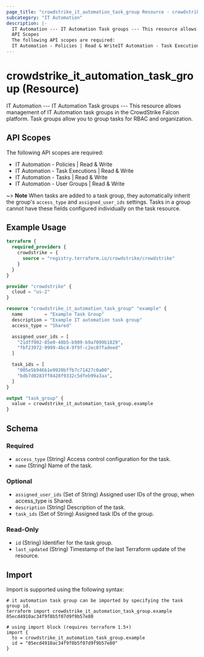 ```yaml
---
page_title: "crowdstrike_it_automation_task_group Resource - crowdstrike"
subcategory: "IT Automation"
description: |-
  IT Automation --- IT Automation Task groups --- This resource allows management of IT Automation task groups in the CrowdStrike Falcon platform. Task groups allow you to group tasks for RBAC and organization.
  API Scopes
  The following API scopes are required:
  IT Automation - Policies | Read & WriteIT Automation - Task Executions | Read & WriteIT Automation - Tasks | Read & WriteIT Automation - User Groups | Read & Write
---
```


# crowdstrike_it_automation_task_group (Resource)

IT Automation --- IT Automation Task groups --- This resource allows management of IT Automation task groups in the CrowdStrike Falcon platform. Task groups allow you to group tasks for RBAC and organization.

## API Scopes

The following API scopes are required:

- IT Automation - Policies | Read & Write
- IT Automation - Task Executions | Read & Write
- IT Automation - Tasks | Read & Write
- IT Automation - User Groups | Read & Write

~> **Note** When tasks are added to a task group, they automatically inherit the group's `access_type` and `assigned_user_ids` settings. Tasks in a group cannot have these fields configured individually on the task resource.

## Example Usage

```terraform
terraform {
  required_providers {
    crowdstrike = {
      source = "registry.terraform.io/crowdstrike/crowdstrike"
    }
  }
}

provider "crowdstrike" {
  cloud = "us-2"
}

resource "crowdstrike_it_automation_task_group" "example" {
  name        = "Example Task Group"
  description = "Example IT automation task group"
  access_type = "Shared"

  assigned_user_ids = [
    "21dff902-85e0-48b5-b909-b9a7099b1829",
    "fbf23972-9999-4bc4-9f9f-c2ec07fadeed"
  ]

  task_ids = [
    "005e5b946b1e9920bffb7c71427c0a00",
    "bdb7d0283ff8428f9332c5dfeb99a3aa",
  ]
}

output "task_group" {
  value = crowdstrike_it_automation_task_group.example
}
```

<!-- schema generated by tfplugindocs -->
## Schema

### Required

- `access_type` (String) Access control configuration for the task.
- `name` (String) Name of the task.

### Optional

- `assigned_user_ids` (Set of String) Assigned user IDs of the group, when access_type is Shared.
- `description` (String) Description of the task.
- `task_ids` (Set of String) Assigned task IDs of the group.

### Read-Only

- `id` (String) Identifier for the task group.
- `last_updated` (String) Timestamp of the last Terraform update of the resource.

## Import

Import is supported using the following syntax:

```shell
# it automation task group can be imported by specifying the task group id.
terraform import crowdstrike_it_automation_task_group.example 05ecd4910ac34f9f8b5f07d9f9b57e80

# using import block (requires terraform 1.5+)
import {
  to = crowdstrike_it_automation_task_group.example
  id = "05ecd4910ac34f9f8b5f07d9f9b57e80"
}
```
